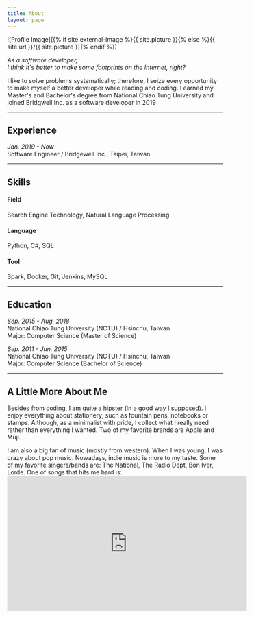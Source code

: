 ```yaml
---
title: About
layout: page
---
```

![Profile Image]({% if site.external-image %}{{ site.picture }}{% else %}{{ site.url }}/{{ site.picture }}{% endif %})


<em>As a software developer,</em><br>
<em>I think it's better to make some footprints on the Internet, right?</em>

<p>
I like to solve problems systematically; therefore, I seize every opportunity to make myself a better developer while reading and coding. I earned my Master's and Bachelor's degree from National Chiao Tung University and joined Bridgwell Inc. as a software developer in 2019</p>

<hr>

<h2>Experience</h2>
<p>
<em>Jan. 2019 - Now</em><br>
Software Engineer / Bridgewell Inc., Taipei, Taiwan
</p>

<hr>

<h2>Skills</h2>
<h4>Field</h4>
<p>Search Engine Technology, Natural Language Processing</p>

<h4>Language</h4>
<p>Python, C#, SQL</p>

<h4>Tool</h4>
<p>Spark, Docker, Git, Jenkins, MySQL</p>

<hr>

<h2>Education</h2>
<p>
<em>Sep. 2015 - Aug. 2018</em><br>
National Chiao Tung University (NCTU) / Hsinchu, Taiwan<br>
Major: Computer Science (Master of Science)
</p>
<p>
<em>Sep. 2011 - Jun. 2015</em><br>
National Chiao Tung University (NCTU) / Hsinchu, Taiwan<br>
Major: Computer Science (Bachelor of Science)
</p>

<hr>

<h2>A Little More About Me</h2>
<p>Besides from coding, I am quite a hipster (in a good way I supposed). 
I enjoy everything about stationery, such as fountain pens, notebooks or stamps. 
Although, as a minimalist with pride, I collect what I really need rather than everything I wanted.
Two of my favorite brands are Apple and Muji.
</p>

<p>
I am also a big fan of music (mostly from western). When I was young, I was crazy about pop music.
Nowadays, indie music is more to my taste. Some of my favorite singers/bands are: The National, The Radio Dept, Bon Iver, Lorde.
One of songs that hits me hard is:<br>
<iframe width="560" height="315" src="https://www.youtube.com/embed/p7ZWBuKRYKg" frameborder="0" allow="accelerometer; autoplay; encrypted-media; gyroscope; picture-in-picture" allowfullscreen></iframe>
</p>
